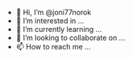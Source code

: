 - 👋 Hi, I’m @joni77norok
- 👀 I’m interested in ...
- 🌱 I’m currently learning ...
- 💞️ I’m looking to collaborate on ...
- 📫 How to reach me ...

<!---
joni77norok/joni77norok is a ✨ special ✨ repository because its `README.md` (this file) appears on your GitHub profile.
You can click the Preview link to take a look at your changes.
--->

